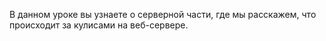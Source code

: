 В данном уроке вы узнаете о серверной части, где мы расскажем, что происходит за кулисами на веб-сервере.
